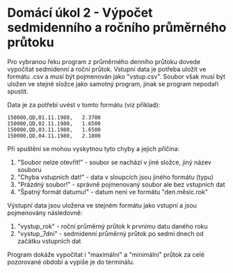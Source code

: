 # Domácí úkol 2 - Výpočet sedmidenního a ročního průměrného průtoku

Pro vybranou řeku program z průměrného denního průtoku dovede vypočítat sedmidenní a roční průtok. Vstupní data je potřeba uložit ve formátu .csv a musí být pojmenován jako "vstup.csv". Soubor však musí být uložen ve stejné složce jako samotný program, jinak se program nepodaří spustit.

Data je za potřebí uvést v tomto formátu (viz příklad):
    
    
    150000,QD,01.11.1980,   2.3700
    150000,QD,02.11.1980,   1.6500
    150000,QD,03.11.1980,   1.6500
    150000,QD,04.11.1980,   2.1800
    



Při spuštění se mohou vyskytnou tyto chyby a jejich příčina:
  1) "Soubor nelze otevřít!" - soubor se nachází v jiné složce, jiný název souboru
  2) "Chyba vstupních dat!" - data v sloupcích jsou jiného formátu (typu)
  3) "Prázdný soubor!" - správně pojmenovaný soubor ale bez vstupních dat
  4) "Špatný formát datumu!" - datum není ve formátu "den.měsíc.rok"




Výstupní data jsou uložena ve stejném formátu jako vstupní a jsou pojmenovány následovně:
  1) "vystup_rok" - roční průměrný průtok k prvnímu datu daného roku
  2) "vystup_7dni" - sedmidenní průměrný průtok po sedmi dnech od začátku vstupních dat


Program dokáže vypočítat i "maximální" a "minimální" průtok za celé pozorované období a vypíše je do terminálu.
